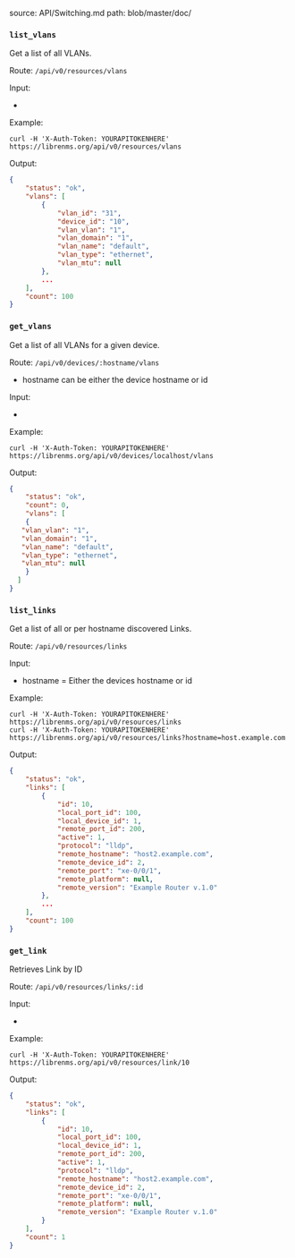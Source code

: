 source: API/Switching.md
path: blob/master/doc/

### `list_vlans`

Get a list of all VLANs.

Route: `/api/v0/resources/vlans`

Input:

-

Example:
```curl
curl -H 'X-Auth-Token: YOURAPITOKENHERE' https://librenms.org/api/v0/resources/vlans
```

Output:
```json
{
    "status": "ok",
    "vlans": [
        {
            "vlan_id": "31",
            "device_id": "10",
            "vlan_vlan": "1",
            "vlan_domain": "1",
            "vlan_name": "default",
            "vlan_type": "ethernet",
            "vlan_mtu": null
        },
        ...
    ],
    "count": 100
}
```

### `get_vlans`

Get a list of all VLANs for a given device.

Route: `/api/v0/devices/:hostname/vlans`

  - hostname can be either the device hostname or id

Input:

  -

Example:
```curl
curl -H 'X-Auth-Token: YOURAPITOKENHERE' https://librenms.org/api/v0/devices/localhost/vlans
```

Output:
```json
{
    "status": "ok",
    "count": 0,
    "vlans": [
    {
   "vlan_vlan": "1",
   "vlan_domain": "1",
   "vlan_name": "default",
   "vlan_type": "ethernet",
   "vlan_mtu": null
    }
  ]
}
```

### `list_links`

Get a list of all or per hostname discovered Links.

Route: `/api/v0/resources/links`

Input:

  - hostname = Either the devices hostname or id

Example:
```curl
curl -H 'X-Auth-Token: YOURAPITOKENHERE' https://librenms.org/api/v0/resources/links
curl -H 'X-Auth-Token: YOURAPITOKENHERE' https://librenms.org/api/v0/resources/links?hostname=host.example.com
```

Output:
```json
{
    "status": "ok",
    "links": [
        {
            "id": 10,
            "local_port_id": 100,
            "local_device_id": 1,
            "remote_port_id": 200,
            "active": 1,
            "protocol": "lldp",
            "remote_hostname": "host2.example.com",
            "remote_device_id": 2,
            "remote_port": "xe-0/0/1",
            "remote_platform": null,
            "remote_version": "Example Router v.1.0"
        },
        ...
    ],
    "count": 100
}
```

### `get_link`

Retrieves Link by ID

Route: `/api/v0/resources/links/:id`

Input:

-

Example:
```curl
curl -H 'X-Auth-Token: YOURAPITOKENHERE' https://librenms.org/api/v0/resources/link/10
```

Output:
```json
{
    "status": "ok",
    "links": [
        {
            "id": 10,
            "local_port_id": 100,
            "local_device_id": 1,
            "remote_port_id": 200,
            "active": 1,
            "protocol": "lldp",
            "remote_hostname": "host2.example.com",
            "remote_device_id": 2,
            "remote_port": "xe-0/0/1",
            "remote_platform": null,
            "remote_version": "Example Router v.1.0"
        }
    ],
    "count": 1
}
```
